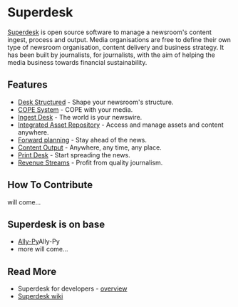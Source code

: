 Superdesk
=========

[Superdesk][Superdesk] is open source software to manage a newsroom's content ingest, process and output. Media organisations are free to define their own type of newsroom organisation, content delivery and business strategy. It has been built by journalists, for journalists, with the aim of helping the media business towards financial sustainability.

## Features

* [Desk Structured][1] - Shape your newsroom's structure.
* [COPE System][2] - COPE with your media.
* [Ingest Desk][3] - The world is your newswire.
* [Integrated Asset Repository][4] - Access and manage assets and content anywhere.
* [Forward planning][5] - Stay ahead of the news.
* [Content Output][6] - Anywhere, any time, any place.
* [Print Desk][7] - Start spreading the news.
* [Revenue Streams][8] - Profit from quality journalism.

## How To Contribute

will come...

## Superdesk is on base

* [Ally-Py][Ally-Py]Ally-Py
* more will come...

## Read More

* Superdesk for developers - [overview][9]
* [Superdesk wiki][10]

[Ally-Py]: http://www.sourcefabric.org/en/superdesk/ally_py/
[Superdesk]: http://superdesk.sourcefabric.org/
[1]: http://www.sourcefabric.org/en/superdesk/features/#desk
[2]: http://www.sourcefabric.org/en/superdesk/features/#COPE
[3]: http://www.sourcefabric.org/en/superdesk/features/#ingest
[4]: http://www.sourcefabric.org/en/superdesk/features/#asset
[5]: http://www.sourcefabric.org/en/superdesk/features/#planning
[6]: http://www.sourcefabric.org/en/superdesk/features/#output
[7]: http://www.sourcefabric.org/en/superdesk/features/#printdesk
[8]: http://www.sourcefabric.org/en/superdesk/features/#revenue
[9]: http://www.sourcefabric.org/en/superdesk/developers/
[10]: https://wiki.sourcefabric.org/display/NR/Developer+resources